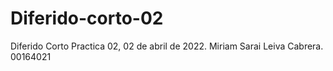 # Diferido-corto-02
Diferido Corto Practica 02, 02 de abril de 2022. Miriam Sarai Leiva Cabrera. 00164021

